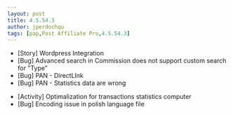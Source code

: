 ```yaml
---
layout: post
title: 4.5.54.3
author: jperdochqu
tags: [pap,Post Affiliate Pro,4.5.54.3]
---
```


- [Story] Wordpress Integration
- [Bug] Advanced search in Commission does not support custom search for &quot;Type&quot;
- [Bug] PAN - DirectLInk
- [Bug] PAN - Statistics data are wrong

<!--more-->

- [Activity] Optimalization for transactions statistics computer
- [Bug] Encoding issue in polish language file
